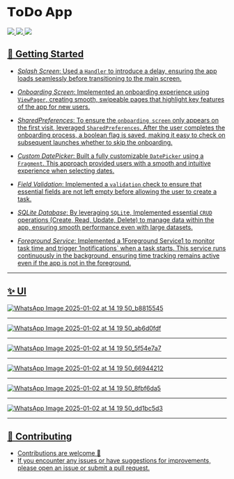 # 𝗧𝗼𝗗𝗼 𝗔𝗽𝗽

<div align="start">
     <a href="https://api.visitorbadge.io/api/visitors?path=ChatterBox-AI-App&label=People%20who%20visited%20this%20page&countColor=%23263759" target="_blank">
        <img src="https://api.visitorbadge.io/api/visitors?path=ChatterBox-AI-App&label=People%20who%20visited%20this%20page&countColor=%23263759" target="_blank" />
    </a>
    <a href="https://www.linkedin.com/in/soliman-mahmoud-2a844125b/" target="_blank">
        <img src="https://img.shields.io/badge/LinkedIn-0077B5?style=for-the-badge&logo=linkedin&logoColor=white" target="_blank" />
    </a>
  <a href="mailto:soliiimahmoud70@gmail.com">
    <img src="https://img.shields.io/badge/Gmail-333333?style=for-the-badge&logo=gmail&logoColor=red" />
</div>

## 🚀 Getting Started

- *Splash Screen*: Used a `Handler` to introduce a delay, ensuring the app loads seamlessly before transitioning to the main screen.

- *Onboarding Screen*:  Implemented an onboarding experience using `ViewPager`, creating smooth, swipeable pages that highlight key features of the app for new users.

- *SharedPreferences*: To ensure the `onboarding screen` only appears on the first visit, leveraged `SharedPreferences`. After the user completes the onboarding process, a boolean flag is saved, making it easy to check on subsequent launches whether to skip the onboarding.

- *Custom DatePicker*: Built a fully customizable `DatePicker` using a `Fragment`. This approach provided users with a smooth and intuitive experience when selecting dates.

- *Field Validation*:  Implemented a `validation` check to ensure that essential fields are not left empty before allowing the user to create a task.

- *SQLite Database*: By leveraging `SQLit`e, Implemented essential `CRUD` operations (Create, Read, Update, Delete) to manage data within the app, ensuring smooth performance even with large datasets.

- *Foreground Service*: Implemented a 1Foreground Service1 to monitor task time and trigger 1notifications` when a task starts. This service runs continuously in the background, ensuring time tracking remains active even if the app is not in the foreground.
<hr>
  

## ✨ UI

![WhatsApp Image 2025-01-02 at 14 19 50_b8815545](https://github.com/user-attachments/assets/8d4e98da-a8b1-426e-bbce-3de5b79e6697)


<hr>

![WhatsApp Image 2025-01-02 at 14 19 50_ab6d0fdf](https://github.com/user-attachments/assets/9226567e-6e95-49dc-8362-581baf67edb8)

<hr>

![WhatsApp Image 2025-01-02 at 14 19 50_5f54e7a7](https://github.com/user-attachments/assets/32fd41d1-86b0-469d-a1f4-2e6e26aa4ef5)

<hr>

![WhatsApp Image 2025-01-02 at 14 19 50_66944212](https://github.com/user-attachments/assets/82119665-be90-4f91-bd27-398887ad27d7)

<hr>

![WhatsApp Image 2025-01-02 at 14 19 50_8fbf6da5](https://github.com/user-attachments/assets/279ad4b3-9e58-4bc0-92ae-09182417617a)

<hr>

![WhatsApp Image 2025-01-02 at 14 19 50_dd1bc5d3](https://github.com/user-attachments/assets/b6431b7d-7855-425d-b23c-c74ec038ef5a)


<hr>

## 🚨 Contributing

- Contributions are welcome 💜
- If you encounter any issues or have suggestions for improvements, please open an issue or submit a pull request.

